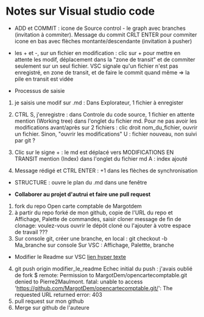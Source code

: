 # Notes sur Visual studio code

- ADD et COMMIT : icone de Source control - le graph avec branches (invitation à commiter). Message du commit CRLT ENTER pour commiter
icone en bas avec flèches montante/descendante (invitation à pusher)

- les + et -, sur un fichier en modification :
clic sur + pour mettre en attente les modif, déplacement dans la "zone de transit" et de commiter seulement sur un seul fichier.
VSC signale qu'un fichier n'est pas enregistré, en zone de transit, et de faire le commit quand même => la pile en transit est vidée

- Processus de saisie
1) je saisis une modif sur .md : Dans Explorateur, 1 fichier à enregister

2) CTRL S, j'enregistre : dans Controle du code source, 1 fichier en attente
mention (Working tree) dans l'onglet du fichier md.
Pour ne pas avoir les modifications avant/après sur 2 fichiers : clic droit nom_du_fichier, ouvrir un fichier. Sinon, "ouvrir les modifications"
U : fichier nouveau, non suivi par git ?

3) Clic sur le signe + : le md est déplacé vers MODIFICATIONS EN TRANSIT
mention (Index) dans l'onglet du fichier md
A : index ajouté

4) Message rédigé et CTRL ENTER : +1 dans les flèches de synchronisation

- STRUCTURE : ouvre le plan du .md dans une fenêtre

- __Collaborer au projet d'autrui et faire une pull request__
1) fork du repo Open carte comptable de Margotdem
2) à partir du repo forké de mon github, copie de l'URL du repo et Affichage, Palette de commandes, saisir cloner
message de fin de clonage: voulez-vous ouvrir le dépôt cloné ou l'ajouter à votre espace de travail ???
3) Sur console git, créer une branche, en local : git checkout -b Ma_branche sur console
Sur VSC : Affichage, Palettte, branche
- Modifier le Readme sur VSC
[lien hyper texte](URL)
4) git push origin modifier_le_readme
    Echec initial du push : j'avais oublié de fork
    $ 
    remote: Permission to MargotDem/opencartecomptable.git denied to Pierre2Maulmont.
    fatal: unable to access 'https://github.com/MargotDem/opencartecomptable.git/': The requested URL returned error: 403
5) pull request sur mon github
6) Merge sur github de l'auteure
